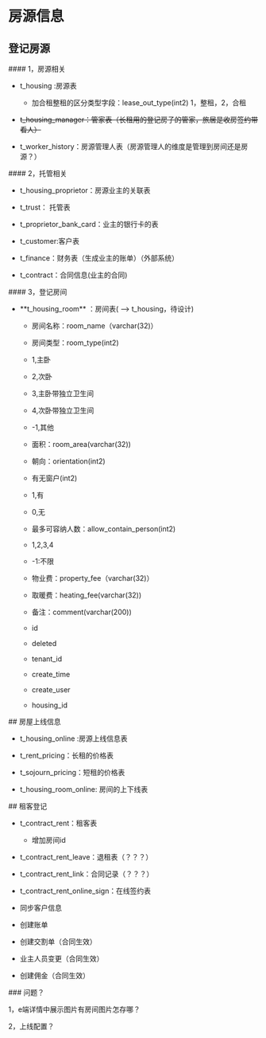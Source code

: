 # 房源信息

##  登记房源

\#\#\#\# 1，房源相关

* t\_housing :房源表

  * 加合租整租的区分类型字段：lease\_out\_type\(int2\) 1，整租，2，合租

* ~~t\_housing\_manager：管家表（长租用的登记房子的管家，旅居是收房签约带看人）~~

* t\_worker\_history：房源管理人表（房源管理人的维度是管理到房间还是房源？）


\#\#\#\# 2，托管相关

* t\_housing\_proprietor：房源业主的关联表

* t\_trust： 托管表

* t\_proprietor\_bank\_card：业主的银行卡的表

* t\_customer:客户表

* t\_finance：财务表（生成业主的账单）（外部系统）

* t\_contract：合同信息\(业主的合同\)


\#\#\#\# 3，登记房间

* \*\*t\_housing\_room\*\* ：房间表\( --&gt; t\_housing，待设计\)

  * 房间名称：room\_name（varchar\(32\)）

  * 房间类型：room\_type\(int2\)

  * 1,主卧

  * 2,次卧

  * 3,主卧带独立卫生间

  * 4,次卧带独立卫生间

  * -1,其他

  * 面积：room\_area\(varchar\(32\)\)

  * 朝向：orientation\(int2\)

  * 有无窗户\(int2\)

  * 1,有

  * 0,无

  * 最多可容纳人数：allow\_contain\_person\(int2\)

  * 1,2,3,4

  * -1:不限

  * 物业费：property\_fee（varchar\(32\)）

  * 取暖费：heating\_fee\(varchar\(32\)\)

  * 备注：comment\(varchar\(200\)\)

  * id

  * deleted

  * tenant\_id

  * create\_time

  * create\_user

  * housing\_id



\#\# 房屋上线信息

* t\_housing\_online :房源上线信息表

* t\_rent\_pricing：长租的价格表

* t\_sojourn\_pricing：短租的价格表

* t\_housing\_room\_online: 房间的上下线表


\#\# 租客登记

* t\_contract\_rent：租客表

  * 增加房间id

* t\_contract\_rent\_leave：退租表（？？？）

* t\_contract\_rent\_link：合同记录（？？？）

* t\_contract\_rent\_online\_sign：在线签约表

* 同步客户信息

* 创建账单

* 创建交割单（合同生效）

* 业主人员变更（合同生效）

* 创建佣金（合同生效）


\#\#\# 问题？

1，e端详情中展示图片有房间图片怎存哪？

2，上线配置？

